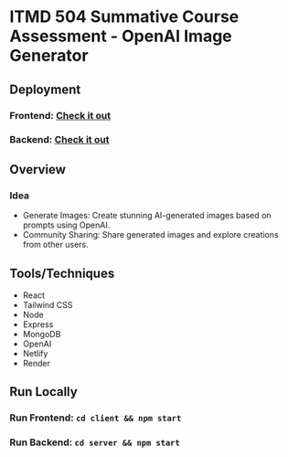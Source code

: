 # ITMD 504 Summative Course Assessment - OpenAI Image Generator

## Deployment
### Frontend: [Check it out](https://taupe-shortbread-061996.netlify.app/)
### Backend: [Check it out](https://itmd-504-summative-course-assessment.onrender.com/)

## Overview
### Idea
- Generate Images: Create stunning AI-generated images based on prompts using OpenAI.
- Community Sharing: Share generated images and explore creations from other users.

## Tools/Techniques
- React
- Tailwind CSS
- Node
- Express
- MongoDB
- OpenAI
- Netlify
- Render

## Run Locally
### Run Frontend: `cd client && npm start`
### Run Backend: `cd server && npm start`
